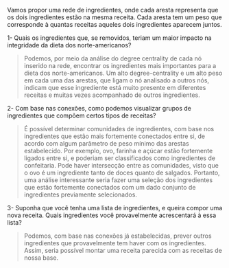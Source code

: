 Vamos propor uma rede de ingredientes, onde cada aresta representa que os dois ingredientes estão na mesma receita. Cada aresta tem um peso que corresponde à quantas receitas aqueles dois ingredientes aparecem juntos.

1- Quais os ingredientes que, se removidos, teriam um maior impacto na integridade da dieta dos norte-americanos?
> Podemos, por meio da análise do degree centrality de cada nó inserido na rede, encontrar os ingredientes mais importantes para a dieta dos norte-americanos. Um alto degree-centrality e um alto peso em cada uma das arestas, que ligam o nó analisado a outros nós, indicam que esse ingrediente está muito presente em diferentes receitas e muitas vezes acompanhado de outros ingredientes.

2- Com base nas conexões, como podemos visualizar grupos de ingredientes que compõem certos tipos de receitas?
> É possível determinar comunidades de ingredientes, com base nos ingredientes  que estão mais fortemente conectados entre si, de acordo com algum parâmetro de peso mínimo das arestas estabelecido. Por exemplo, ovo, farinha e açúcar estão fortemente ligados entre si, e poderiam ser classificados como ingredientes de confeitaria. Pode haver intersecção entre as comunidades, visto que o ovo é um ingrediente tanto de doces quanto de salgados. Portanto, uma análise interessante seria fazer uma seleção dos ingredientes que estão fortemente conectados com um dado conjunto de ingredientes previamente selecionados.

3-  Suponha que você tenha uma lista de ingredientes, e queira compor uma nova receita. Quais ingredientes você provavelmente acrescentará à essa lista?
> Podemos, com base nas conexões já estabelecidas, prever outros ingredientes que provavelmente tem haver com os ingredientes. Assim, seria possível montar uma receita parecida com as receitas de nossa base.
